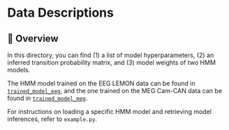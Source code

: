 # Data Descriptions

## 🔎 Overview

In this directory, you can find (1) a list of model hyperparameters, (2) an inferred transition probability matrix, and (3) model weights of two HMM models.

The HMM model trained on the EEG LEMON data can be found in [`trained_model_eeg`](https://github.com/OHBA-analysis/Cho2024_MEEG_RSN/tree/main/data/trained_model_eeg), 
and the one trained on the MEG Cam-CAN data can be found in [`trained_model_meg`](https://github.com/OHBA-analysis/Cho2024_MEEG_RSN/tree/main/data/trained_model_meg).

For instructions on loading a specific HMM model and retrieving model inferences, refer to `example.py`.
